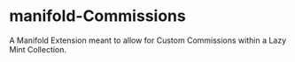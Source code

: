 # manifold-Commissions
A Manifold Extension meant to allow for Custom Commissions within a Lazy Mint Collection.
